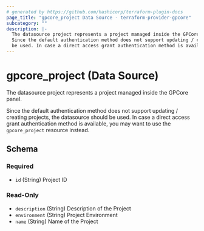 ```yaml
---
# generated by https://github.com/hashicorp/terraform-plugin-docs
page_title: "gpcore_project Data Source - terraform-provider-gpcore"
subcategory: ""
description: |-
  The datasource project represents a project managed inside the GPCore panel.
  Since the default authentication method does not support updating / creating projects, the datasource should
  be used. In case a direct access grant authentication method is available, you may want to use the gpcore_project resource instead.
---
```


# gpcore_project (Data Source)

The datasource project represents a project managed inside the GPCore panel.

Since the default authentication method does not support updating / creating projects, the datasource should
be used. In case a direct access grant authentication method is available, you may want to use the `gpcore_project` resource instead.



<!-- schema generated by tfplugindocs -->
## Schema

### Required

- `id` (String) Project ID

### Read-Only

- `description` (String) Description of the Project
- `environment` (String) Project Environment
- `name` (String) Name of the Project


